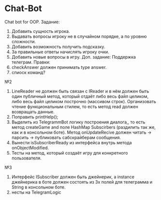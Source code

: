 # Chat-Bot
Chat bot for OOP.
Задание:
1) Добавить сущность игрока.
2) Выдавать вопросы игроку не в случайном порядке, а по уровню сложности.
3) Добавить возможность получить подсказку.
4) За правильные ответы начислять игроку очки.
5) Добавить новые вопросы в игру.
Доп. задание:
Поддержка телеграм.
Правки:
1) checkAnswer должен принимать type answer. 
2) спиоск команд? 

№2

1) LineReader не должен быть связан с IReader и в нём должен быть один публичный метод, который отдаёт либо весь файл целиком, либо весь файл целиком построчно (массивом строк). Организовать чтение функциональным стилем, то есть метод read должен возвращать данные. 
2) Поправить printHelp();
3) Выделить из TelegrammBot логику построения диалога,, то есть метод createGame and поле HashMap Subscirbers (раздилить так же, как и в консольном боте). Метод onUpdateRecive должен читать -> парсить -> публиковать сабскрайберам сообщения. 
4) Вынести isSubscriberReady из интерфейса внутрь метода onObjectModified. 
5) Тесты на метод, который создаёт игру для конкретного пользователя. 

№3
1) Интерфейс ISubscriber должен быть джейнерик, а instance джейнерика в боте должен состоять из 3х полей для телеграмма и String в консольном боте.
2) несты на TelegramLogic
